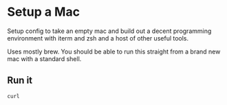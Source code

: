 # Setup a Mac

Setup config to take an empty mac and build out a decent programming environment with iterm and zsh and a host of other useful tools.

Uses mostly brew.  You should be able to run this straight from a brand new mac with a standard shell.

## Run it

```bash
curl 
```